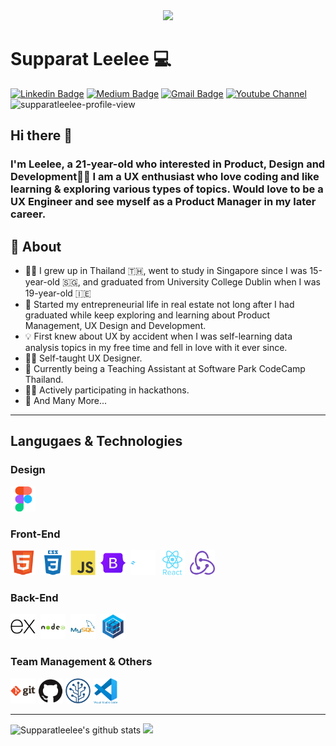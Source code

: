 <!---
supparatleelee/supparatleelee is a ✨ special ✨ repository because its `README.md` (this file) appears on your GitHub profile.
You can click the Preview link to take a look at your changes.
--->

<div id="header" align="center">
  <img src="https://media.giphy.com/media/NmmUoxTjpj0CDGm1Qj/giphy.gif" width="100"/>
</div>

# Supparat Leelee 💻

[![Linkedin Badge](https://img.shields.io/badge/-supparatleelee-blue?style=flat-square&logo=Linkedin&logoColor=white&style=for-the-badge&link=https://www.linkedin.com/in/supparat-leelee/)](https://www.linkedin.com/in/supparat-leelee/)
[![Medium Badge](https://img.shields.io/badge/-@supparatleelee-03a57a?style=flat-square&labelColor=000000&logo=Medium&style=for-the-badge&link=https://medium.com/@supparatleelee/)](https://medium.com/@supparatleelee/)
[![Gmail Badge](https://img.shields.io/badge/-supparat.lst@gmail.com-c14438?style=flat-square&logo=Gmail&logoColor=white&style=for-the-badge&link=mailto:sakshamtaneja7861@gmail.com)](mailto:supparat.lst@gmail.com)
[![Youtube Channel](https://img.shields.io/badge/-SPR%20LEELEE-c14438?style=flat-square&logo=Youtube&style=for-the-badge&link=https://www.youtube.com/channel/UCRPHuNE90Xw9rkzuqkEZOrQ)](https://www.youtube.com/channel/UCRPHuNE90Xw9rkzuqkEZOrQ)
<img src="https://komarev.com/ghpvc/?username=supparatleelee" alt="supparatleelee-profile-view" />

## Hi there 👋

### I'm Leelee, a 21-year-old who interested in Product, Design and Development👨‍💻 I am a UX enthusiast who love coding and like learning & exploring various types of topics. Would love to be a UX Engineer and see myself as a Product Manager in my later career.


## 🧐 About

- 👩‍💻 I grew up in Thailand 🇹🇭, went to study in Singapore since I was 15-year-old 🇸🇬, and graduated from University College Dublin when I was 19-year-old 🇮🇪
- 🔭 Started my entrepreneurial life in real estate not long after I had graduated while keep exploring and learning about Product Management, UX Design and Development.
- 💡 First knew about UX by accident when I was self-learning data analysis topics in my free time and fell in love with it ever since.
- 👩‍💼 Self-taught UX Designer.
- 💼 Currently being a Teaching Assistant at Software Park CodeCamp Thailand.
- 🏃‍♀️ Actively participating in hackathons.
- 🌱 And Many More...

<hr>

## Langugaes & Technologies

### Design 
<div>
<img src="https://github.com/devicons/devicon/blob/master/icons/figma/figma-original.svg" title="Git" **alt="Git" width="40" height="40"/>
</div>

### Front-End
<img src="https://github.com/devicons/devicon/blob/master/icons/html5/html5-original.svg" title="HTML5" alt="HTML" width="40" height="40"/>&nbsp;
<img src="https://github.com/devicons/devicon/blob/master/icons/css3/css3-plain-wordmark.svg"  title="CSS3" alt="CSS" width="40" height="40"/>&nbsp;
<img src="https://github.com/devicons/devicon/blob/master/icons/javascript/javascript-original.svg" title="JavaScript" alt="JavaScript" width="40" height="40"/>&nbsp;
<img src="https://github.com/devicons/devicon/blob/master/icons/bootstrap/bootstrap-original.svg" title="Bootstrap" alt="Bootstrap" width="40" height="40"/>&nbsp;
<img src="https://github.com/devicons/devicon/blob/master/icons/tailwindcss/tailwindcss-original-wordmark.svg" title="Tailwind" alt="Tailwind" width="40" height="40"/>&nbsp;
<img src="https://github.com/devicons/devicon/blob/master/icons/react/react-original-wordmark.svg" title="React" alt="React" width="40" height="40"/>&nbsp;
<img src="https://github.com/devicons/devicon/blob/master/icons/redux/redux-original.svg" title="Redux" alt="Redux" width="40" height="40"/>&nbsp;

### Back-End
<img src="https://github.com/devicons/devicon/blob/master/icons/express/express-original.svg" title="Express" alt="Express" width="40" height="40"/>&nbsp;
<img src="https://github.com/devicons/devicon/blob/master/icons/nodejs/nodejs-original-wordmark.svg" title="NodeJS" alt="NodeJS" width="40" height="40"/>&nbsp;
<img src="https://github.com/devicons/devicon/blob/master/icons/mysql/mysql-original-wordmark.svg" title="MySQL"  alt="MySQL" width="40" height="40"/>&nbsp;
<img src="https://github.com/devicons/devicon/blob/master/icons/sequelize/sequelize-original.svg" title="Sequelize"  alt="Sequelize" width="40" height="40"/>&nbsp;

### Team Management & Others
<div>
  <img src="https://github.com/devicons/devicon/blob/master/icons/git/git-original-wordmark.svg" title="Git" **alt="Git" width="40" height="40"/>
  <img src="https://github.com/devicons/devicon/blob/master/icons/github/github-original.svg" title="Github" **alt="Github" width="40" height="40"/>
  <img src="https://github.com/devicons/devicon/blob/master/icons/sourcetree/sourcetree-original.svg" title="Sourcetree" **alt="Sourcetree" width="40" height="40"/>
  <img src="https://github.com/devicons/devicon/blob/master/icons/vscode/vscode-original-wordmark.svg" title="Vscode" **alt="Vscode" width="40" height="40"/>
</div>

<hr>

![Supparatleelee's github stats](https://github-readme-stats.vercel.app/api?username=supparatleelee&show_icons=true)
<img src = "https://github-readme-stats.vercel.app/api/top-langs/?username=supparatleelee&layout=compact">
